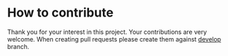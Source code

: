 # How to contribute

Thank you for your interest in this project. Your contributions are very welcome. When creating pull requests please create them against [develop](https://github.com/antanasbruzas/abNinjam/tree/develop) branch.
